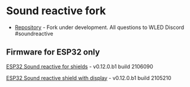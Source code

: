 # Sound reactive fork
-   [Repository](https://github.com/atuline/WLED) - Fork under development. All questions to WLED Discord #soundreactive
## Firmware for ESP32 only
[ESP32 Sound reactive for shields](https://github.com/srg74/WLED-wemos-shield/tree/master/resources/Firmware/Sound_reactive/v0.12.0) - v0.12.0.b1 build 2106090

[ESP32 Sound reactive shield with display](https://github.com/srg74/WLED-wemos-shield/tree/master/resources/Firmware/Sound_reactive/mini_shield) - v0.12.0.b1 build 2105210